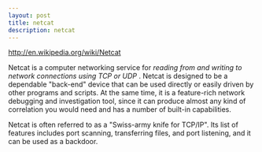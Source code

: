 ```yaml
---
layout: post
title: netcat
description: netcat
---
```


<http://en.wikipedia.org/wiki/Netcat>

Netcat is a computer networking service for *reading from and writing to network connections using TCP or UDP* . Netcat is designed to be a dependable "back-end" device that can be used directly or easily driven by other programs and scripts. At the same time, it is a feature-rich network debugging and investigation tool, since it can produce almost any kind of correlation you would need and has a number of built-in capabilities.

Netcat is often referred to as a "Swiss-army knife for TCP/IP". Its list of features includes port scanning, transferring files, and port listening, and it can be used as a backdoor.
